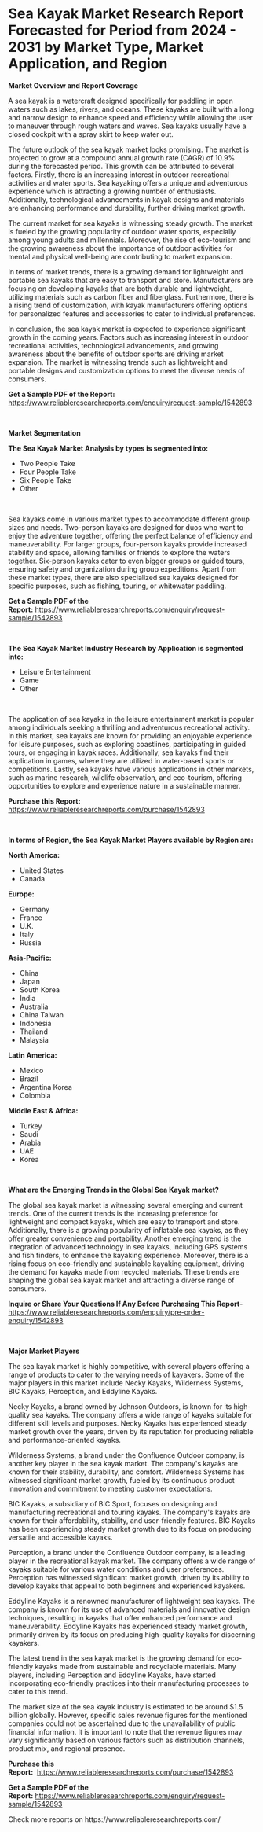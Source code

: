<p><h1>Sea Kayak Market Research Report Forecasted for Period from 2024 -  2031 by Market Type, Market Application, and Region</h1></p><p><strong>Market Overview and Report Coverage</strong></p>
<p><p>A sea kayak is a watercraft designed specifically for paddling in open waters such as lakes, rivers, and oceans. These kayaks are built with a long and narrow design to enhance speed and efficiency while allowing the user to maneuver through rough waters and waves. Sea kayaks usually have a closed cockpit with a spray skirt to keep water out.</p><p>The future outlook of the sea kayak market looks promising. The market is projected to grow at a compound annual growth rate (CAGR) of 10.9% during the forecasted period. This growth can be attributed to several factors. Firstly, there is an increasing interest in outdoor recreational activities and water sports. Sea kayaking offers a unique and adventurous experience which is attracting a growing number of enthusiasts. Additionally, technological advancements in kayak designs and materials are enhancing performance and durability, further driving market growth.</p><p>The current market for sea kayaks is witnessing steady growth. The market is fueled by the growing popularity of outdoor water sports, especially among young adults and millennials. Moreover, the rise of eco-tourism and the growing awareness about the importance of outdoor activities for mental and physical well-being are contributing to market expansion.</p><p>In terms of market trends, there is a growing demand for lightweight and portable sea kayaks that are easy to transport and store. Manufacturers are focusing on developing kayaks that are both durable and lightweight, utilizing materials such as carbon fiber and fiberglass. Furthermore, there is a rising trend of customization, with kayak manufacturers offering options for personalized features and accessories to cater to individual preferences.</p><p>In conclusion, the sea kayak market is expected to experience significant growth in the coming years. Factors such as increasing interest in outdoor recreational activities, technological advancements, and growing awareness about the benefits of outdoor sports are driving market expansion. The market is witnessing trends such as lightweight and portable designs and customization options to meet the diverse needs of consumers.</p></p>
<p><strong>Get a Sample PDF of the Report:</strong> <a href="https://www.reliableresearchreports.com/enquiry/request-sample/1542893">https://www.reliableresearchreports.com/enquiry/request-sample/1542893</a></p>
<p>&nbsp;</p>
<p><strong>Market Segmentation</strong></p>
<p><strong>The Sea Kayak Market Analysis by types is segmented into:</strong></p>
<p><ul><li>Two People Take</li><li>Four People Take</li><li>Six People Take</li><li>Other</li></ul></p>
<p>&nbsp;</p>
<p><p>Sea kayaks come in various market types to accommodate different group sizes and needs. Two-person kayaks are designed for duos who want to enjoy the adventure together, offering the perfect balance of efficiency and maneuverability. For larger groups, four-person kayaks provide increased stability and space, allowing families or friends to explore the waters together. Six-person kayaks cater to even bigger groups or guided tours, ensuring safety and organization during group expeditions. Apart from these market types, there are also specialized sea kayaks designed for specific purposes, such as fishing, touring, or whitewater paddling.</p></p>
<p><strong>Get a Sample PDF of the Report:</strong>&nbsp;<a href="https://www.reliableresearchreports.com/enquiry/request-sample/1542893">https://www.reliableresearchreports.com/enquiry/request-sample/1542893</a></p>
<p>&nbsp;</p>
<p><strong>The Sea Kayak Market Industry Research by Application is segmented into:</strong></p>
<p><ul><li>Leisure Entertainment</li><li>Game</li><li>Other</li></ul></p>
<p>&nbsp;</p>
<p><p>The application of sea kayaks in the leisure entertainment market is popular among individuals seeking a thrilling and adventurous recreational activity. In this market, sea kayaks are known for providing an enjoyable experience for leisure purposes, such as exploring coastlines, participating in guided tours, or engaging in kayak races. Additionally, sea kayaks find their application in games, where they are utilized in water-based sports or competitions. Lastly, sea kayaks have various applications in other markets, such as marine research, wildlife observation, and eco-tourism, offering opportunities to explore and experience nature in a sustainable manner.</p></p>
<p><strong>Purchase this Report:</strong>&nbsp; <a href="https://www.reliableresearchreports.com/purchase/1542893">https://www.reliableresearchreports.com/purchase/1542893</a></p>
<p>&nbsp;</p>
<p><strong>In terms of Region, the Sea Kayak Market Players available by Region are:</strong></p>
<p>
    <p> <strong> North America: </strong>
        <ul>
            <li>United States</li>
            <li>Canada</li>
        </ul>
        </p> 
    <p> <strong> Europe: </strong>
        <ul>
            <li>Germany</li>
            <li>France</li>
            <li>U.K.</li>
            <li>Italy</li>
            <li>Russia</li>
        </ul>
        </p> 
    <p> <strong> Asia-Pacific: </strong>
        <ul>
            <li>China</li>
            <li>Japan</li>
            <li>South Korea</li>
            <li>India</li>
            <li>Australia</li>
            <li>China Taiwan</li>
            <li>Indonesia</li>
            <li>Thailand</li>
            <li>Malaysia</li>
        </ul>
        </p> 
    <p> <strong> Latin America: </strong>
        <ul>
            <li>Mexico</li>
            <li>Brazil</li>
            <li>Argentina Korea</li>
            <li>Colombia</li>
        </ul>
        </p> 
    <p> <strong> Middle East & Africa: </strong>
        <ul>
            <li>Turkey</li>
            <li>Saudi</li>
            <li>Arabia</li>
            <li>UAE</li>
            <li>Korea</li>
        </ul>
    </p>
    </p>
<p>&nbsp;</p>
<p><strong>What are the Emerging Trends in the Global Sea Kayak market?</strong></p>
<p><p>The global sea kayak market is witnessing several emerging and current trends. One of the current trends is the increasing preference for lightweight and compact kayaks, which are easy to transport and store. Additionally, there is a growing popularity of inflatable sea kayaks, as they offer greater convenience and portability. Another emerging trend is the integration of advanced technology in sea kayaks, including GPS systems and fish finders, to enhance the kayaking experience. Moreover, there is a rising focus on eco-friendly and sustainable kayaking equipment, driving the demand for kayaks made from recycled materials. These trends are shaping the global sea kayak market and attracting a diverse range of consumers.</p></p>
<p><strong>Inquire or Share Your Questions If Any Before Purchasing This Report</strong>- <a href="https://www.reliableresearchreports.com/enquiry/pre-order-enquiry/1542893">https://www.reliableresearchreports.com/enquiry/pre-order-enquiry/1542893</a></p>
<p>&nbsp;</p>
<p><strong>Major Market Players</strong></p>
<p><p>The sea kayak market is highly competitive, with several players offering a range of products to cater to the varying needs of kayakers. Some of the major players in this market include Necky Kayaks, Wilderness Systems, BIC Kayaks, Perception, and Eddyline Kayaks.</p><p>Necky Kayaks, a brand owned by Johnson Outdoors, is known for its high-quality sea kayaks. The company offers a wide range of kayaks suitable for different skill levels and purposes. Necky Kayaks has experienced steady market growth over the years, driven by its reputation for producing reliable and performance-oriented kayaks.</p><p>Wilderness Systems, a brand under the Confluence Outdoor company, is another key player in the sea kayak market. The company's kayaks are known for their stability, durability, and comfort. Wilderness Systems has witnessed significant market growth, fueled by its continuous product innovation and commitment to meeting customer expectations.</p><p>BIC Kayaks, a subsidiary of BIC Sport, focuses on designing and manufacturing recreational and touring kayaks. The company's kayaks are known for their affordability, stability, and user-friendly features. BIC Kayaks has been experiencing steady market growth due to its focus on producing versatile and accessible kayaks.</p><p>Perception, a brand under the Confluence Outdoor company, is a leading player in the recreational kayak market. The company offers a wide range of kayaks suitable for various water conditions and user preferences. Perception has witnessed significant market growth, driven by its ability to develop kayaks that appeal to both beginners and experienced kayakers.</p><p>Eddyline Kayaks is a renowned manufacturer of lightweight sea kayaks. The company is known for its use of advanced materials and innovative design techniques, resulting in kayaks that offer enhanced performance and maneuverability. Eddyline Kayaks has experienced steady market growth, primarily driven by its focus on producing high-quality kayaks for discerning kayakers.</p><p>The latest trend in the sea kayak market is the growing demand for eco-friendly kayaks made from sustainable and recyclable materials. Many players, including Perception and Eddyline Kayaks, have started incorporating eco-friendly practices into their manufacturing processes to cater to this trend.</p><p>The market size of the sea kayak industry is estimated to be around $1.5 billion globally. However, specific sales revenue figures for the mentioned companies could not be ascertained due to the unavailability of public financial information. It is important to note that the revenue figures may vary significantly based on various factors such as distribution channels, product mix, and regional presence.</p></p>
<p><strong>Purchase this Report:</strong>&nbsp;&nbsp;<a href="https://www.reliableresearchreports.com/purchase/1542893">https://www.reliableresearchreports.com/purchase/1542893</a></p>
<p></p>
<p><strong>Get a Sample PDF of the Report:</strong>&nbsp;<a href="https://www.reliableresearchreports.com/enquiry/request-sample/1542893">https://www.reliableresearchreports.com/enquiry/request-sample/1542893</a></p>
<p>Check more reports on https://www.reliableresearchreports.com/</p>